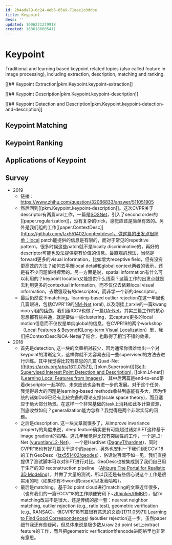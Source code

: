 ```yaml
---
id: 2b4ada79-0c24-4eb3-85a9-71aee1c0ddbe
title: Keypoint
desc: ''
updated: 1606221229918
created: 1606186005411
---
```

# Keypoint

Traditional and learning based keypoint related topics (also called feature in image processing), including extraction, description, matching and ranking.

[[## Keypoint Extraction|pkm.Keypoint.keypoint-extraction]]

[[## Keypoint Description|pkm.Keypoint.keypoint-description]]

[[## Keypoint Detection and Description|pkm.Keypoint.keypoint-detection-and-description]]

## Keypoint Matching

## Keypoint Ranking

## Applications of Keypoint

## Survey

- 2019
  - 链接：<https://www.zhihu.com/question/32066833/answer/511051905>
  - 然后回到[[pkm.Keypoint.keypoint-description]]。这次CVPR关于descriptor有两篇oral工作，一篇是[SOSNet](https//github.com/yuruntian/SOSNet)，引入了second order的[[paper.regularization]]，没有复杂的trick，感觉应该是简单有效的。另外是我们组的工作[[paper.ContextDesc]](<https://github.com/lzx551402/contextdesc)。做这篇的出发点很简单：local> patch能提供的信息是有限的，而对于常见的repetitive pattern，很多时候这些patch就不是locally discriminative的，再好的descriptor可能也没法提供更有价值的信息。最直观的想法，当然是forward更多的visual information，比如增大receptive field，但有没有更高效的方法？如何去平衡local detail和global context两者的表示，还是有不少问题值得探索的。另一方面是说，spatial information有什么可以利用的？keypoint location又能提供什么线索？这篇工作的出发点就是去利用更多的contextual information，而不仅仅去依赖local visual information，去增强现有的descriptor，而非学一个新的descriptor。
  - 最后仍然说下matching。learning-based outlier rejection在这一年里也几篇跟进，包括CVPR'19的[NM-Net](https://arxiv.org/abs/1904.00320) (oral), 以及刚挂上arxiv的一篇kwang moo yi组的[续作](https://arxiv.org/abs/1907.02545)。我们组ICCV也做了一篇[OA-Net](https://arxiv.org/abs/1908.04964)。其实三篇工作的核心思想都有些共通，就是要做一些clustering，去capture更多的local motion信息而不仅仅是单纯global的信息。在CVPR19的两个workshop（[Local Features & Beyond](https://image-matching-workshop.github.io/leaderboard/)和[Long-term Visual Localizatio](https://www.visuallocalization.net/workshop/cvpr/2019/)n）里，我们把ContextDesc和OA-Net做了结合，也取得了相当不错的效果。
- 2018
  - 首先是detection, 这一块的文章相对较少，因为通常你很难给出一个对keypoint的清晰定义，这样你就不太容易去用一些supervised的方法去进行训练。其中我觉得比较有意思的几篇 Quad-Net ([https://arxiv.org/abs/1611.07571], [[pkm.Superpoint]]([Self-Supervised Interest Point Detection and Description](https://arxiv.org/abs/1712.07629)), [[pkm.Lf-net]] ([Learning Local Features from Images](https://arxiv.org/abs/1805.09662))， 其中后两篇是end-to-end带着descriptor一起学的，未来应该也会有进一步的发展。对于这个任务，我觉得最大的问题是learning-based methods收益到底能有多大，因为传统的诸如DoG已经有比较完备的理论支撑(scale space theory)，而且适应于绝大部分场景。在这样一个非常基础的task上消耗如此多计算资源，到底收益如何？generalization能力怎样？我觉得是两个非常实际的问题。
  - 之后是description. 这一块文章就很多了，从improve invariance property的角度来说，deep feature确实更有可能超过诸如SIFT这种基于image gradient的策略。这几年我觉得比较有突破性的工作，一个是L2-Net ([yuruntian/L2-Net](https://link.zhihu.com/?target=https%3A//github.com/yuruntian/L2-Net))， 一个是HardNet ([DagnyT/hardnet](https://link.zhihu.com/?target=https%3A//github.com/DagnyT/hardnet))，同时CVPR'18也有好几篇关于这个的paper。另外也安利一下我们组ECCV'18的工作GeoDesc（[lzx551402/geodes](https://link.zhihu.com/?target=https%3A//github.com/lzx551402/geodesc)），俗话说百闻不如一见，我们直接提供了测试脚本可以对SIFT进行对比。GeoDesc也被集成到了我们自己用于生产的3D reconstruction pipeline （[Altizure The Portal for Realistic 3D Modeling](https://www.altizure.com/)），并做了大量的测试，所以我还是有些信心说这个工作是很实用的吧（如果你有不work的case可以发我哈哈）。
  - 最后是matching。基于3d point cloud进行matching的文章近年很多，（也有我们的一篇ECCV'18的工作顺便安利下~[zlthinker/RMBP](https://github.com/zlthinker/RMBP)），但2d matching改进不是很大，还是传统的那一套：nearest neighbor matching, outlier rejection (e.g., ratio test), geometric verification (e.g., RANSAC)。但CVPR'18有篇很有意思的文章([\[1711.05971\] Learning to Find Good Correspondences](https://arxiv.org/abs/1711.05971)) 做outlier rejection这一步，虽然paper细节我还有些疑问，但总体来说是极少数从raw 2d point set上extract feature的工作，而且把geometric verification给encode进网络里也非常有意思。

